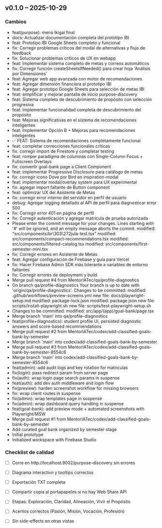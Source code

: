 ## v0.1.0 – 2025-10-29

### Cambios
- feat(purpose): menú Ikigai final
- docs: Actualizar documentación completa del prototipo IBI
- feat: Prototipo IBI Google Sheets completo y funcional
- fix: Corregir problemas críticos del modal de alternativas y flujo de feedback
- fix: Solucionar problemas críticos de UX en webapp
- feat: Implementar sistema completo de metas y correos automáticos
- fix: Corregir función createSheetsIfNeeded() para crear hoja 'Análisis por Dimensiones'
- feat: Agregar web app avanzada con motor de recomendaciones
- feat: Agregar dimensión financiera al prototipo IBI
- feat: Agregar prototipo Google Sheets para selección de metas IBI
- feat: simplificar y mejorar pantalla de inicio purpose-discovery
- feat: Sistema completo de descubrimiento de propósito con selección progresiva
- feat: Implementar funcionalidad completa de descubrimiento del propósito
- feat: Mejoras significativas en el sistema de recomendaciones inteligentes
- feat: Implementar Opción B + Mejoras para recomendaciones inteligentes
- ✅ FEAT: Sistema de recomendaciones completamente funcional
- feat: completar correcciones funcionales críticas
- fix: corregir import de Firestore y completar testing
- feat: romper paradigma de columnas con Single-Column Focus + Fullscreen Overlays
- fix: convertir goal-bank page a Client Component
- feat: implementar Progressive Disclosure para catálogo de metas
- fix: corregir icono Dove por Bird en inspiration-modal
- feat: implementar modal/overlay system para UX experimental
- fix: agregar import faltante de Button component
- feat: optimizar UX del Asistente de Metas
- fix: corregir error interno del servidor en perfil de usuario
- debug: Agregar logging detallado al API de perfil para diagnosticar error 500
- fix: Corregir error 401 en página de perfil
- fix: Corregir autenticación y agregar matrícula de prueba autorizada
-  Please enter the commit message for your changes. Lines starting  with '#' will be ignored, and an empty message aborts the commit. 	modified:   "src/components/br\303\272jula-test.tsx" 	modified:   src/components/compact-recommendations.tsx 	modified:   src/components/filtered-catalog.tsx 	modified:   src/components/first-semester-mini.tsx
- fix: Corregir errores en Asistente de Metas
- feat: Agregar configuración de Firebase y guía para Vercel
- fix: Hacer Firebase Admin SDK más tolerante a variables de entorno faltantes
- fix: Corregir errores de deployment y build
- Merge pull request #4 from MentorIATec/qa/profile-diagnostics
-  On branch qa/profile-diagnostics  Your branch is up to date with 'origin/qa/profile-diagnostics'.  Changes to be committed: 	modified:   .github/workflows/preview-screens.yml 	new file:   docs/playwright-setup.md 	modified:   package-lock.json 	modified:   package.json 	new file:   scripts/install-playwright.sh 	new file:   scripts/test-playwright-setup.sh
- Changes to be committed: modified:   src/app/(app)/goal-bank/page.tsx
- Merge branch 'main' into qa/profile-diagnostics
- feat(profile+diagnostics): student profile UI, persisted diagnostic answers and score-based recommendations
- Merge pull request #2 from MentorIATec/codex/add-classified-goals-bank-by-semester
- Merge branch 'main' into codex/add-classified-goals-bank-by-semester
- Merge pull request #3 from MentorIATec/codex/add-classified-goals-bank-by-semester-8554c6
- Merge branch 'main' into codex/add-classified-goals-bank-by-semester-8554c6
- feat(admin): add audit logs and key rotation for matriculas
- fix(login): pass redirect param from server page
- fix(auth): wrap login page search params in suspense
- feat(auth): add dev auth middleware and login flow
- fix(preview): harden screenshot workflow for missing browsers
- fix: wrap client routes in suspense
- fix(admin): wrap templates page in suspense
- fix(admin): wrap dashboard query handling in suspense
- feat(goal-bank): add preview mode + automated screenshots with Playwright/MSW
- Merge pull request #1 from MentorIATec/codex/add-classified-goals-bank-by-semester
- Add curated goal bank organized by semester stage
- Initial prototype
- Initialized workspace with Firebase Studio

### Checklist de calidad
- [ ] Corre en http://localhost:9002/purpose-discovery sin errores
- [ ] Diagrama interactivo y tooltips correctos
- [ ] Exportación TXT completa
- [ ] Compartir copia al portapapeles si no hay Web Share API
- [ ] Etapas: Exploración, Claridad, Alineación, Vivir el Propósito
- [ ] Acentos correctos (Pasión, Misión, Vocación, Profesión)
- [ ] Sin side-effects en otras vistas

